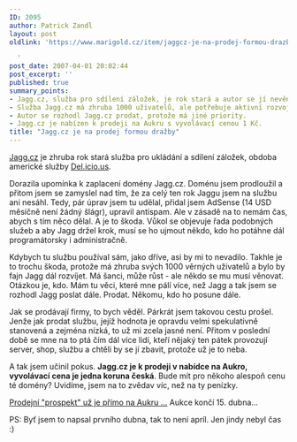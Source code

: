 ```yaml
---
ID: 2095
author: Patrick Zandl
layout: post
oldlink: 'https://www.marigold.cz/item/jaggcz-je-na-prodej-formou-drazby

  '
post_date: 2007-04-01 20:02:44
post_excerpt: ''
published: true
summary_points:
- Jagg.cz, služba pro sdílení záložek, je rok stará a autor se jí nevěnuje.
- Služba Jagg.cz má zhruba 1000 uživatelů, ale potřebuje aktivní rozvoj.
- Autor se rozhodl Jagg.cz prodat, protože má jiné priority.
- Jagg.cz je nabízen k prodeji na Aukru s vyvolávací cenou 1 Kč.
title: "Jagg.cz je na prodej formou dražby"
---
```


<a href="http://www.Jagg.cz">Jagg.cz</a> je zhruba rok stará služba pro ukládání a sdílení záložek, obdoba americké služby <a href="http://Del.icio.us">Del.icio.us</a>. 

Dorazila upomínka k zaplacení domény Jagg.cz. Doménu jsem prodloužil a přitom jsem se zamyslel nad tím, že za celý ten rok Jaggu jsem na službu ani nesáhl. Tedy, pár úprav jsem tu udělal, přidal jsem AdSense (14 USD měsíčně není žádný šlágr), upravil antispam. Ale v zásadě na to nemám čas, abych s tím něco dělal. A je to škoda. Vůkol se objevuje řada podobných služeb a aby Jagg držel krok, musí se ho ujmout někdo, kdo ho potáhne dál programátorsky i administračně.

Kdybych tu službu používal sám, jako dříve, asi by mi to nevadilo. Takhle je to trochu škoda, protože má zhruba svých 1000 věrných uživatelů a bylo by fajn Jagg dál rozvíjet. Má šanci, může růst - ale někdo se mu musí věnovat. Otázkou je, kdo. Mám tu věci, které mne pálí více, než Jagg a tak jsem se rozhodl Jagg poslat dále. Prodat. Někomu, kdo ho posune dále. 

Jak se prodávají firmy, to bych věděl. Párkrát jsem takovou cestu prošel. Jenže jak prodat službu, jejíž hodnota je opravdu velmi spekulativně stanovená a zejména nízká, to už mi zcela jasné není. Přitom v poslední době se mne na to ptá čím dál více lidí, kteří nějaký ten pátek provozují server, shop, službu a chtěli by se jí zbavit, protože už je to neba. 

A tak jsem učinil pokus. <strong>Jagg.cz je k prodeji v nabídce na Aukro, vyvolávací cena je jedna koruna česká</strong>. Bude mít pro někoho alespoň cenu té domény? Uvidíme, jsem na to zvědav víc, než na ty penízky. 

<a href="http://www.aukro.cz/show_item.php?item=181684766">Prodejní "prospekt" už je přímo na Aukru ...</a> Aukce končí 15. dubna... 

PS: Byť jsem to napsal prvního dubna, tak to není apríl. Jen jindy nebyl čas :)